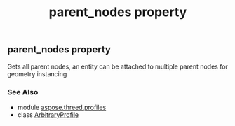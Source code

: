 ﻿---
title: parent_nodes property
second_title: Aspose.3D for Python via .NET API References
description: 
type: docs
weight: 130
url: /python-net/aspose.threed.profiles/arbitraryprofile/parent_nodes/
is_root: false
---

## parent_nodes property


Gets all parent nodes, an entity can be attached to multiple parent nodes for geometry instancing

### See Also
* module [aspose.threed.profiles](../../)
* class [ArbitraryProfile](/3d/python-net/aspose.threed.profiles/arbitraryprofile)
